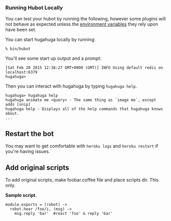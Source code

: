 ### Running Hubot Locally

You can test your hubot by running the following, however some plugins will not
behave as expected unless the [environment variables](#configuration) they rely
upon have been set.

You can start hugahuga locally by running:

    % bin/hubot

You'll see some start up output and a prompt:

    [Sat Feb 28 2015 12:38:27 GMT+0000 (GMT)] INFO Using default redis on localhost:6379
    hugahuga>

Then you can interact with hugahuga by typing `hugahuga help`.

    hugahuga> hugahuga help
    hugahuga animate me <query> - The same thing as `image me`, except adds [snip]
    hugahuga help - Displays all of the help commands that hugahuga knows about.
    ...


## Restart the bot

You may want to get comfortable with `heroku logs` and `heroku restart` if
you're having issues.


## Add original scripts 
To add original scripts, make foobar.coffee file and place scripts dir. This only.

**Sample script.**

	module.exports = (robot) ->
	  robot.hear /foo/i, (msg) ->
	    msg.reply 'bar'  #react 'foo' & reply 'bar'